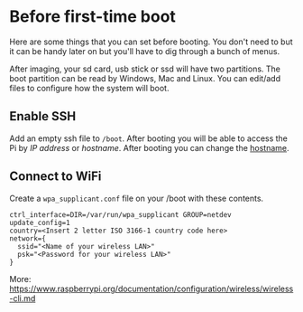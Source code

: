 # Before first-time boot

Here are some things that you can set before booting. You don't need to but it can be handy later on but you'll have to dig through a bunch of menus.

After imaging, your sd card, usb stick or ssd will have two partitions. The boot partition can be read by Windows, Mac and Linux. You can edit/add files to configure how the system will boot.


## Enable SSH

Add an empty ssh file to `/boot`. After booting you will be able to access the Pi by *IP address* or *hostname*. After booting you can change the [hostname](#set-hostname).


## Connect to WiFi

Create a `wpa_supplicant.conf` file on your /boot with these contents.

```
ctrl_interface=DIR=/var/run/wpa_supplicant GROUP=netdev
update_config=1
country=<Insert 2 letter ISO 3166-1 country code here>
network={
  ssid="<Name of your wireless LAN>"
  psk="<Password for your wireless LAN>"
}
```

More: https://www.raspberrypi.org/documentation/configuration/wireless/wireless-cli.md